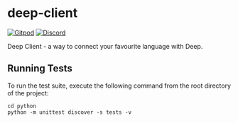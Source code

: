 # deep-client
[![Gitpod](https://img.shields.io/badge/Gitpod-ready--to--code-blue?logo=gitpod)](https://gitpod.io/#https://github.com/deep-foundation/deep-client) [![Discord](https://badgen.net/badge/icon/discord?icon=discord&label&color=purple)](https://discord.gg/deep-foundation)

Deep Client - a way to connect your favourite language with Deep.

## Running Tests

To run the test suite, execute the following command from the root directory of the project:

```
cd python
python -m unittest discover -s tests -v
```